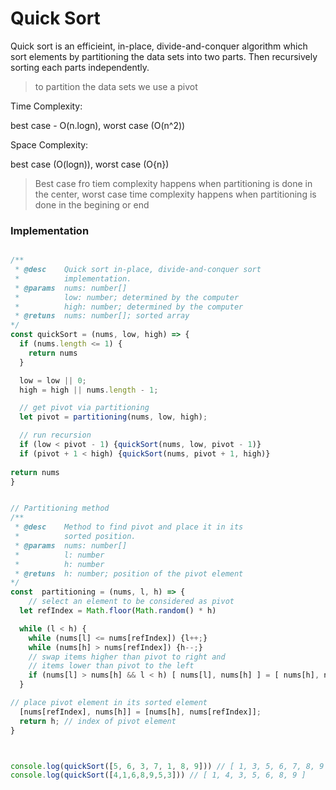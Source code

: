 # Quick Sort
Quick sort is an efficieint, in-place, divide-and-conquer algorithm which sort elements by partitioning the data sets into two parts. Then recursively sorting each parts independently.

> to partition the  data sets we use a pivot

Time Complexity:

best case - O(n.logn), worst case (O(n^2))

Space Complexity:

best case (O(logn)), worst case (O{n})


> Best case fro tiem complexity happens when partitioning is done in the center, worst case time complexity happens when partitioning is done in the begining or end

### Implementation
```js

/**
 * @desc    Quick sort in-place, divide-and-conquer sort
 *          implementation.
 * @params  nums: number[]
 *          low: number; determined by the computer
 *          high: number; determined by the computer
 * @retuns  nums: number[]; sorted array
*/
const quickSort = (nums, low, high) => {
  if (nums.length <= 1) {
    return nums
  }

  low = low || 0;
  high = high || nums.length - 1;

  // get pivot via partitioning
  let pivot = partitioning(nums, low, high);

  // run recursion
  if (low < pivot - 1) {quickSort(nums, low, pivot - 1)}
  if (pivot + 1 < high) {quickSort(nums, pivot + 1, high)}
  
return nums
}


// Partitioning method
/**
 * @desc    Method to find pivot and place it in its
 *          sorted position.
 * @params  nums: number[]
 *          l: number
 *          h: number
 * @retuns  h: number; position of the pivot element
*/
const  partitioning = (nums, l, h) => {
    // select an element to be considered as pivot
  let refIndex = Math.floor(Math.random() * h)

  while (l < h) {
    while (nums[l] <= nums[refIndex]) {l++;}
    while (nums[h] > nums[refIndex]) {h--;}
    // swap items higher than pivot to right and
    // items lower than pivot to the left
    if (nums[l] > nums[h] && l < h) [ nums[l], nums[h] ] = [ nums[h], nums[l]]
  }

// place pivot element in its sorted element
  [nums[refIndex], nums[h]] = [nums[h], nums[refIndex]];
  return h; // index of pivot element
}



console.log(quickSort([5, 6, 3, 7, 1, 8, 9])) // [ 1, 3, 5, 6, 7, 8, 9 ]
console.log(quickSort([4,1,6,8,9,5,3])) // [ 1, 4, 3, 5, 6, 8, 9 ]


```